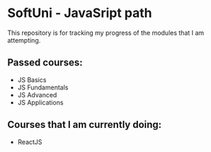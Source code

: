 # SoftUni - JavaSript path

This repository is for tracking my progress of the modules that I am attempting.

## Passed courses:
 - JS Basics
 - JS Fundamentals
 - JS Advanced
 - JS Applications

## Courses that I am currently doing:
- ReactJS
